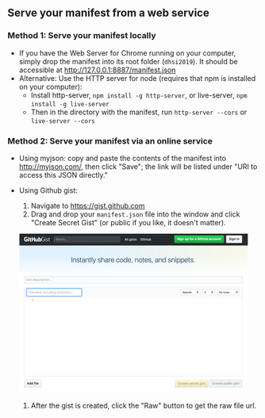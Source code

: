 ## Serve your manifest from a web service

### Method 1: Serve your manifest locally

* If you have the Web Server for Chrome running on your computer, simply drop the manifest into its root folder (`dhsi2019`). It should be accessible at http://127.0.0.1:8887/manifest.json
* Alternative: Use the HTTP server for node (requires that npm is installed on your computer): 
  * Install http-server, `npm install -g http-server`, or live-server, `npm install -g live-server`
  * Then in the directory with the manifest, run `http-server --cors` or `live-server --cors`

### Method 2: Serve your manifest via an online service

* Using myjson: copy and paste the contents of the manifest into http://myjson.com/, then click "Save"; the link will be listed under "URI to access this JSON directly."

* Using Github gist:
  1. Navigate to https://gist.github.com
  1. Drag and drop your `manifest.json` file into the window and click "Create Secret Gist" (or public if you like, it doesn't matter).

    ![gist](../images/gist.png)

  1. After the gist is created, click the "Raw" button to get the raw file url.
